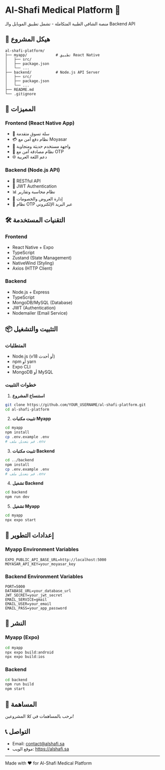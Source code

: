 # Al-Shafi Medical Platform 🏥

منصة الشافي الطبية المتكاملة - تشمل تطبيق الموبايل والـ Backend API

## 📁 هيكل المشروع

```
al-shafi-platform/
├── myapp/             # تطبيق React Native
│   ├── src/
│   ├── package.json
│   └── ...
├── backend/           # Node.js API Server
│   ├── src/
│   ├── package.json
│   └── ...
├── README.md
└── .gitignore
```

## 🚀 المميزات

### Frontend (React Native App)
- 🛒 سلة تسوق متقدمة
- 💳 نظام دفع آمن مع Moyasar
- 📱 واجهة مستخدم حديثة ومتجاوبة
- 🔐 نظام مصادقة آمن مع OTP
- 🌐 دعم اللغة العربية

### Backend (Node.js API)
- 🔗 RESTful API
- 🔐 JWT Authentication
- 📊 نظام محاسبة وتقارير
- 🎯 إدارة العروض والخصومات
- 📧 نظام OTP عبر البريد الإلكتروني

## 🛠️ التقنيات المستخدمة

### Frontend
- React Native + Expo
- TypeScript
- Zustand (State Management)
- NativeWind (Styling)
- Axios (HTTP Client)

### Backend
- Node.js + Express
- TypeScript
- MongoDB/MySQL (Database)
- JWT (Authentication)
- Nodemailer (Email Service)

## 📦 التثبيت والتشغيل

### المتطلبات
- Node.js (v18 أو أحدث)
- npm أو yarn
- Expo CLI
- MongoDB أو MySQL

### خطوات التثبيت

1. **استنساخ المشروع**
```bash
git clone https://github.com/YOUR_USERNAME/al-shafi-platform.git
cd al-shafi-platform
```

2. **تثبيت مكتبات Myapp**
```bash
cd myapp
npm install
cp .env.example .env
# قم بتعديل ملف .env
```

3. **تثبيت مكتبات Backend**
```bash
cd ../backend
npm install
cp .env.example .env
# قم بتعديل ملف .env
```

4. **تشغيل Backend**
```bash
cd backend
npm run dev
```

5. **تشغيل Myapp**
```bash
cd myapp
npx expo start
```

## 🔧 إعدادات التطوير

### Myapp Environment Variables
```env
EXPO_PUBLIC_API_BASE_URL=http://localhost:5000
MOYASAR_API_KEY=your_moyasar_key
```

### Backend Environment Variables
```env
PORT=5000
DATABASE_URL=your_database_url
JWT_SECRET=your_jwt_secret
EMAIL_SERVICE=gmail
EMAIL_USER=your_email
EMAIL_PASS=your_app_password
```

## 🚀 النشر

### Myapp (Expo)
```bash
cd myapp
npx expo build:android
npx expo build:ios
```

### Backend
```bash
cd backend
npm run build
npm start
```

## 🤝 المساهمة

نرحب بالمساهمات في كلا المشروعين!

## 📞 التواصل

- Email: contact@alshafi.sa
- موقع الويب: https://alshafi.sa

---

Made with ❤️ for Al-Shafi Medical Platform